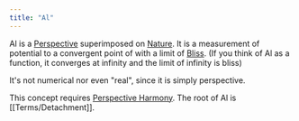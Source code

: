 ```yaml
---
title: "Al"
---
```


Al is a [Perspective](Terms/Perspective.md) superimposed on [Nature](Terms/Nature.md). It is a measurement of potential to a convergent point of with a limit of [Bliss](Terms/Bliss.md). (If you think of Al as a function, it converges at infinity and the limit of infinity is bliss)

It's not numerical nor even "real", since it is simply perspective.

This concept requires [Perspective Harmony](Terms/Perspective%20Harmony.md).
The root of Al is [[Terms/Detachment]].
